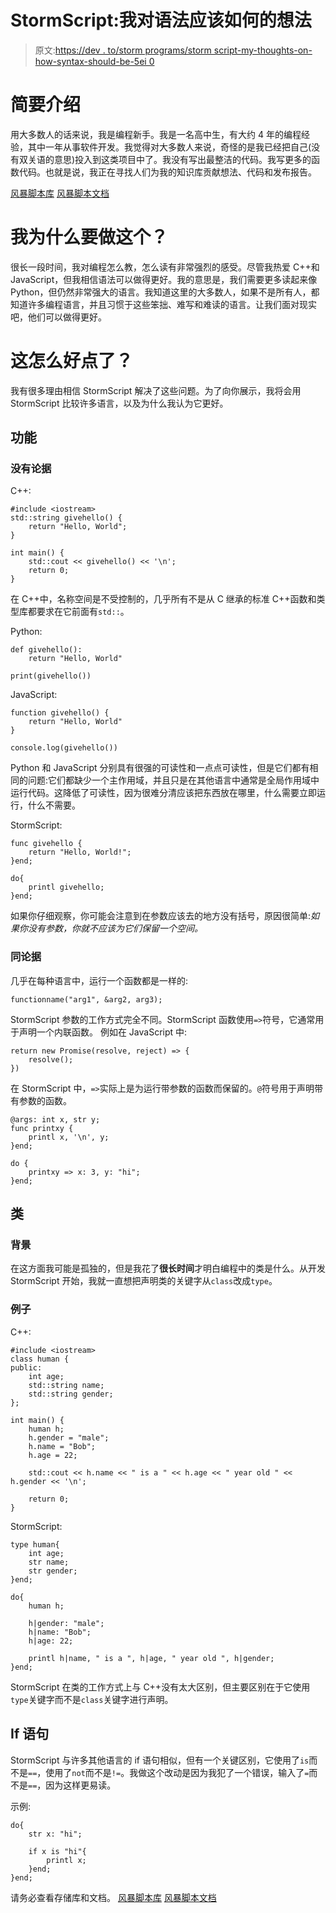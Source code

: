 # StormScript:我对语法应该如何的想法

> 原文:[https://dev . to/storm programs/storm script-my-thoughts-on-how-syntax-should-be-5ei 0](https://dev.to/stormprograms/stormscript-my-thoughts-on-how-syntax-should-be-5ei0)

# [](#a-brief-introduction)简要介绍

用大多数人的话来说，我是编程新手。我是一名高中生，有大约 4 年的编程经验，其中一年从事软件开发。我觉得对大多数人来说，奇怪的是我已经把自己(没有双关语的意思)投入到这类项目中了。我没有写出最整洁的代码。我写更多的函数代码。也就是说，我正在寻找人们为我的知识库贡献想法、代码和发布报告。

[风暴脚本库](https://github.com/stormprograms/stormscript)
[风暴脚本文档](https://stormprograms.com/stormscript)

# [](#why-do-i-want-to-make-this)我为什么要做这个？

很长一段时间，我对编程怎么教，怎么读有非常强烈的感受。尽管我热爱 C++和 JavaScript，但我相信语法可以做得更好。我的意思是，我们需要更多读起来像 Python，但仍然非常强大的语言。我知道这里的大多数人，如果不是所有人，都知道许多编程语言，并且习惯于这些笨拙、难写和难读的语言。让我们面对现实吧，他们可以做得更好。

# [](#how-is-this-any-better)这怎么好点了？

我有很多理由相信 StormScript 解决了这些问题。为了向你展示，我将会用 StormScript 比较许多语言，以及为什么我认为它更好。

## [](#functions)功能

### [](#without-arguments)没有论据

C++:

```
#include <iostream> 
std::string givehello() {
    return "Hello, World";    
}

int main() {
    std::cout << givehello() << '\n';
    return 0;
} 
```

在 C++中，名称空间是不受控制的，几乎所有不是从 C 继承的标准 C++函数和类型库都要求在它前面有`std::`。

Python:

```
def givehello():
    return "Hello, World"

print(givehello()) 
```

JavaScript:

```
function givehello() {
    return "Hello, World"
}

console.log(givehello()) 
```

Python 和 JavaScript 分别具有很强的可读性和一点点可读性，但是它们都有相同的问题:它们都缺少一个主作用域，并且只是在其他语言中通常是全局作用域中运行代码。这降低了可读性，因为很难分清应该把东西放在哪里，什么需要立即运行，什么不需要。

StormScript:

```
func givehello {
    return "Hello, World!";
}end;

do{
    printl givehello;
}end; 
```

如果你仔细观察，你可能会注意到在参数应该去的地方没有括号，原因很简单:*如果你没有参数，你就不应该为它们保留一个空间。*

### [](#with-arguments)同论据

几乎在每种语言中，运行一个函数都是一样的:

```
functionname("arg1", &arg2, arg3); 
```

StormScript 参数的工作方式完全不同。StormScript 函数使用`=>`符号，它通常用于声明一个内联函数。
例如在 JavaScript 中:

```
return new Promise(resolve, reject) => { 
    resolve(); 
}) 
```

在 StormScript 中，`=>`实际上是为运行带参数的函数而保留的。`@`符号用于声明带有参数的函数。

```
@args: int x, str y;
func printxy {
    printl x, '\n', y;
}end;

do {
    printxy => x: 3, y: "hi";
}end; 
```

## [](#classes)类

### [](#background)背景

在这方面我可能是孤独的，但是我花了**很长时间**才明白编程中的类是什么。从开发 StormScript 开始，我就一直想把声明类的关键字从`class`改成`type`。

### [](#examples)例子

C++:

```
#include <iostream> 
class human {
public:
    int age;
    std::string name;
    std::string gender;
};

int main() {
    human h;
    h.gender = "male";
    h.name = "Bob";
    h.age = 22;

    std::cout << h.name << " is a " << h.age << " year old " << h.gender << '\n';

    return 0; 
} 
```

StormScript:

```
type human{
    int age;
    str name;
    str gender;
}end;

do{
    human h;

    h|gender: "male";
    h|name: "Bob";
    h|age: 22;

    printl h|name, " is a ", h|age, " year old ", h|gender;
}end; 
```

StormScript 在类的工作方式上与 C++没有太大区别，但主要区别在于它使用`type`关键字而不是`class`关键字进行声明。

## [](#if-statements)If 语句

StormScript 与许多其他语言的 if 语句相似，但有一个关键区别，它使用了`is`而不是`==`，使用了`not`而不是`!=`。我做这个改动是因为我犯了一个错误，输入了`=`而不是`==`，因为这样更易读。

示例:

```
do{
    str x: "hi";

    if x is "hi"{
        printl x;
    }end;
}end; 
```

请务必查看存储库和文档。
[风暴脚本库](https://github.com/stormprograms/stormscript)
[风暴脚本文档](https://stormprograms.com/stormscript)
